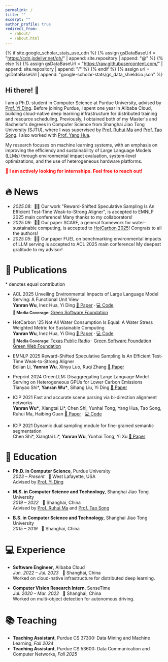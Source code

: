 ```yaml
---
permalink: /
title: ""
excerpt: ""
author_profile: true
redirect_from: 
  - /about/
  - /about.html
---
```


{% if site.google_scholar_stats_use_cdn %}
{% assign gsDataBaseUrl = "https://cdn.jsdelivr.net/gh/" | append: site.repository | append: "@" %}
{% else %}
{% assign gsDataBaseUrl = "https://raw.githubusercontent.com/" | append: site.repository | append: "/" %}
{% endif %}
{% assign url = gsDataBaseUrl | append: "google-scholar-stats/gs_data_shieldsio.json" %}

<span class='anchor' id='about-me'></span>

## Hi there! 👋

I am a Ph.D. student in Computer Science at Purdue University, advised by [Prof. Yi Ding](https://y-ding.github.io/index.html). Before joining Purdue, I spent one year in Alibaba Cloud, building cloud-native deep learning infrastructure for distributed training and resource scheduling. Previously, I obtained both of my Master's and Bachelor's degrees in Computer Science from Shanghai Jiao Tong University (SJTU), where I was supervised by [Prof. Ruhui Ma](https://scholar.google.com/citations?user=PcrtqDsAAAAJ&hl=en) and [Prof. Tao Song](https://scholar.google.com/citations?user=tIjK-3QAAAAJ&hl=en). I also worked with [Prof. Yang Hua](https://scholar.google.com/citations?user=N0tFi8MAAAAJ&hl=en). 

 My research focuses on machine learning systems, with an emphasis on improving the efficiency and sustainability of Large Language Models (LLMs) through environmental impact evaluation, system-level optimizations, and the use of heterogeneous hardware platforms.
<br>

<span style="color:red; font-weight:bold; font-size:1.05em">
🚀 I am actively looking for internships. Feel free to reach out!
</span>

# 🔥 News
- *2025.08*: &nbsp;🎉🎉 Our work "Reward-Shifted Speculative Sampling Is An Efficient Test-Time Weak-to-Strong Aligner", is accepted to EMNLP 2025 main conference! Many thanks to my collaborators!
- *2025.06*: &nbsp;🎉🎉 Our paper SCARF, a general framework for water-sustainable computing, is accepted to [HotCarbon 2025](https://hotcarbon.org/)! Congrats to all the authors!
- *2025.05*: &nbsp;🎉🎉 Our paper FUEL on benchmarking environmental impacts of LLM serving is accepted to ACL 2025 main conference! My deepest gratitude to my advisor!


# 📝 Publications 
\* denotes equal contribution
- <span class="badge">ACL 2025</span>
  Unveiling Environmental Impacts of Large Language Model Serving: A Functional Unit View<br>
  **Yanran Wu**, Inez Hua, Yi Ding  [📄 Paper](https://arxiv.org/abs/2502.11256) · [💻 Code](https://github.com/jojacola/FUEL)<br>
  <span style="font-weight: bold; font-size: 0.9em; color: #333;">
  📰 Media Coverage:
</span>  [Green Software Foundation](https://www.linkedin.com/posts/green-software-foundation_unveiling-environmental-impacts-of-large-activity-7303076333545287680-CZSZ?utm_source=social_share_send&utm_medium=member_desktop_web&rcm=ACoAAA1GomkBzEFGPxfVQWWZcEnULYvX6TPzBDs)
- <span class="badge">HotCarbon '25</span>
  Not All Water Consumption Is Equal: A Water Stress Weighted Metric for Sustainable Computing<br>
  **Yanran Wu**, Inez Hua, Yi Ding  [📄 Paper](https://arxiv.org/abs/2506.22773) · [💻 Code](https://github.com/jojacola/SCARF)<br>
  <span style="font-weight: bold; font-size: 0.9em; color: #333;">
  📰 Media Coverage:
</span>  [Texas Public Radio](https://www.tpr.org/environment/2025-08-15/big-techs-big-thirst-ais-demand-for-texas-water) · [Green Software Foundation](https://www.linkedin.com/posts/green-software-foundation_not-all-water-consumption-is-equal-a-water-activity-7367179218721337345-3BcW?utm_source=social_share_send&utm_medium=member_desktop_web&rcm=ACoAAA1GomkBzEFGPxfVQWWZcEnULYvX6TPzBDs) · [Green Web Foundation](https://www.thegreenwebfoundation.org/news/spains-data-centre-law-supporting-local-groups-in-the-public-consultation/)
- <span class="badge">EMNLP 2025</span>
  Reward-Shifted Speculative Sampling Is An Efficient Test-Time Weak-to-Strong Aligner<br>
 Bolian Li, **Yanran Wu**, Xinyu Luo, Ruqi Zhang  [📄 Paper](https://arxiv.org/abs/2508.15044)
- <span class="badge badge-preprint">Preprint 2024</span>
  GreenLLM: Disaggregating Large Language Model Serving on Heterogeneous GPUs for Lower Carbon Emissions<br>
  Tianyao Shi\*, **Yanran Wu\***, Sihang Liu, Yi Ding  [📄 Paper](https://arxiv.org/abs/2412.20322)

- <span class="badge">ICIP 2021</span>
  Fast and accurate scene parsing via bi-direction alignment networks<br>
  **Yanran Wu\***, Xiangtai Li\*, Chen Shi, Yunhai Tong, Yang Hua, Tao Song, Ruhui Ma, Haibing Guan  [📄 Paper](https://ieeexplore.ieee.org/abstract/document/9506720) · [💻 Code](https://github.com/jojacola/BiAlignNet)

- <span class="badge">ICIP 2021</span>
  Dynamic dual sampling module for fine-grained semantic segmentation<br>
  Chen Shi\*, Xiangtai Li\*, **Yanran Wu**, Yunhai Tong, Yi Xu  [📄 Paper](https://ieeexplore.ieee.org/abstract/document/9506628/)


# 📖 Education
- **Ph.D. in Computer Science**, Purdue University  
*2023 – Present* &nbsp;&nbsp;📍 West Lafayette, USA  
Advised by [Prof. Yi Ding](https://y-ding.github.io/index.html)

- **M.S. in Computer Science and Technology**, Shanghai Jiao Tong University  
*2019 – 2022* &nbsp;&nbsp;📍 Shanghai, China  
Advised by [Prof. Ruhui Ma](https://scholar.google.com/citations?user=PcrtqDsAAAAJ&hl=en) and [Prof. Tao Song](https://scholar.google.com/citations?user=tIjK-3QAAAAJ&hl=en)

- **B.S. in Computer Science and Technology**, Shanghai Jiao Tong University  
*2015 – 2019* &nbsp;&nbsp;📍 Shanghai, China  

# 💻 Experience
- **Software Engineer**, Alibaba Cloud  
*Jun. 2022 – Jul. 2023* &nbsp;&nbsp;📍 Shanghai, China  
Worked on cloud-native infrastructure for distributed deep learning.

- **Computer Vision Research Intern**, SenseTime  
*Jul. 2020 – Mar. 2022* &nbsp;&nbsp;📍 Shanghai, China  
Worked on multi-object detection for autonomous driving.

# 📚 Teaching
- **Teaching Assistant**, Purdue CS 37300: Data Mining and Machine Learning, *Fall 2024*
- **Teaching Assistant**, Purdue CS 53600: Data Communication and Computer Networks, *Fall 2025*
